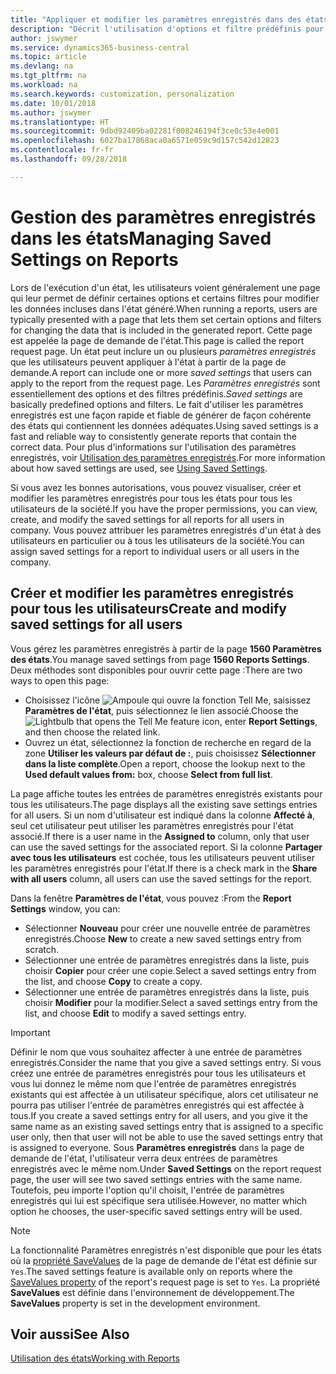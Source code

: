 ```yaml
---
title: "Appliquer et modifier les paramètres enregistrés dans des états | Microsoft Docs"
description: "Décrit l'utilisation d'options et filtre prédéfinis pour personnaliser un état, et pour générer les données exactes."
author: jswymer
ms.service: dynamics365-business-central
ms.topic: article
ms.devlang: na
ms.tgt_pltfrm: na
ms.workload: na
ms.search.keywords: customization, personalization
ms.date: 10/01/2018
ms.author: jswymer
ms.translationtype: HT
ms.sourcegitcommit: 9dbd92409ba02281f008246194f3ce0c53e4e001
ms.openlocfilehash: 6027ba17868aca0a6571e059c9d157c542d12823
ms.contentlocale: fr-fr
ms.lasthandoff: 09/28/2018

---
```

# <a name="managing-saved-settings-on-reports"></a><span data-ttu-id="f08c2-103">Gestion des paramètres enregistrés dans les états</span><span class="sxs-lookup"><span data-stu-id="f08c2-103">Managing Saved Settings on Reports</span></span>
<span data-ttu-id="f08c2-104">Lors de l'exécution d'un état, les utilisateurs voient généralement une page qui leur permet de définir certaines options et certains filtres pour modifier les données incluses dans l'état généré.</span><span class="sxs-lookup"><span data-stu-id="f08c2-104">When running a reports, users are typically presented with a page that lets them set certain options and filters for changing the data that is included in the generated report.</span></span> <span data-ttu-id="f08c2-105">Cette page est appelée la page de demande de l'état.</span><span class="sxs-lookup"><span data-stu-id="f08c2-105">This page is called the report request page.</span></span> <span data-ttu-id="f08c2-106">Un état peut inclure un ou plusieurs *paramètres enregistrés* que les utilisateurs peuvent appliquer à l'état à partir de la page de demande.</span><span class="sxs-lookup"><span data-stu-id="f08c2-106">A report can include one or more *saved settings* that users can apply to the report from the request page.</span></span> <span data-ttu-id="f08c2-107">Les *Paramètres enregistrés* sont essentiellement des options et des filtres prédéfinis.</span><span class="sxs-lookup"><span data-stu-id="f08c2-107">*Saved settings* are basically predefined options and filters.</span></span> <span data-ttu-id="f08c2-108">Le fait d'utiliser les paramètres enregistrés est une façon rapide et fiable de générer de façon cohérente des états qui contiennent les données adéquates.</span><span class="sxs-lookup"><span data-stu-id="f08c2-108">Using saved settings is a fast and reliable way to consistently generate reports that contain the correct data.</span></span> <span data-ttu-id="f08c2-109">Pour plus d'informations sur l'utilisation des paramètres enregistrés, voir [Utilisation des paramètres enregistrés](ui-work-report.md#SavedSettings).</span><span class="sxs-lookup"><span data-stu-id="f08c2-109">For more information about how saved settings are used, see [Using Saved Settings](ui-work-report.md#SavedSettings).</span></span>

<span data-ttu-id="f08c2-110">Si vous avez les bonnes autorisations, vous pouvez visualiser, créer et modifier les paramètres enregistrés pour tous les états pour tous les utilisateurs de la société.</span><span class="sxs-lookup"><span data-stu-id="f08c2-110">If you have the proper permissions, you can view, create, and modify the saved settings for all reports for all users in company.</span></span> <span data-ttu-id="f08c2-111">Vous pouvez attribuer les paramètres enregistrés d'un état à des utilisateurs en particulier ou à tous les utilisateurs de la société.</span><span class="sxs-lookup"><span data-stu-id="f08c2-111">You can assign saved settings for a report to individual users or all users in the company.</span></span>

<!-- 
## Apply saved settings to a report
1. Open the report.

   The report request page appears.    
2. In the **Saved Settings** section of the page, set the **Name** field  to the saved settings that you want to use.

   The **Saved Settings** section only appears if the report has been run before or if there are existing saved settings entries. The saved settings entry called **Last used options and filters** is always available. These settings are the option and filter values that were used the last time you ran the report.

-->

## <a name="create-and-modify-saved-settings-for-all-users"></a><span data-ttu-id="f08c2-112">Créer et modifier les paramètres enregistrés pour tous les utilisateurs</span><span class="sxs-lookup"><span data-stu-id="f08c2-112">Create and modify saved settings for all users</span></span>
<span data-ttu-id="f08c2-113">Vous gérez les paramètres enregistrés à partir de la page **1560 Paramètres des états**.</span><span class="sxs-lookup"><span data-stu-id="f08c2-113">You manage saved settings from page **1560 Reports Settings**.</span></span> <span data-ttu-id="f08c2-114">Deux méthodes sont disponibles pour ouvrir cette page :</span><span class="sxs-lookup"><span data-stu-id="f08c2-114">There are two ways to open this page:</span></span>
-   <span data-ttu-id="f08c2-115">Choisissez l'icône ![Ampoule qui ouvre la fonction Tell Me](media/ui-search/search_small.png "Dites-moi ce que vous voulez faire"), saisissez **Paramètres de l'état**, puis sélectionnez le lien associé.</span><span class="sxs-lookup"><span data-stu-id="f08c2-115">Choose the ![Lightbulb that opens the Tell Me feature](media/ui-search/search_small.png "Tell me what you want to do") icon, enter **Report Settings**, and then choose the related link.</span></span>
-   <span data-ttu-id="f08c2-116">Ouvrez un état, sélectionnez la fonction de recherche en regard de la zone **Utiliser les valeurs par défaut de :**, puis choisissez **Sélectionner dans la liste complète**.</span><span class="sxs-lookup"><span data-stu-id="f08c2-116">Open a report, choose the lookup next to the **Used default values from:** box, choose **Select from full list**.</span></span>

<span data-ttu-id="f08c2-117">La page affiche toutes les entrées de paramètres enregistrés existants pour tous les utilisateurs.</span><span class="sxs-lookup"><span data-stu-id="f08c2-117">The page displays all the existing save settings entries for all users.</span></span> <span data-ttu-id="f08c2-118">Si un nom d'utilisateur est indiqué dans la colonne **Affecté à**, seul cet utilisateur peut utiliser les paramètres enregistrés pour l'état associé.</span><span class="sxs-lookup"><span data-stu-id="f08c2-118">If there is a user name in the **Assigned to** column, only that user can use the saved settings for the associated report.</span></span> <span data-ttu-id="f08c2-119">Si la colonne **Partager avec tous les utilisateurs** est cochée, tous les utilisateurs peuvent utiliser les paramètres enregistrés pour l'état.</span><span class="sxs-lookup"><span data-stu-id="f08c2-119">If there is a check mark in the **Share with all users** column, all users can use the saved settings for the report.</span></span>

<span data-ttu-id="f08c2-120">Dans la fenêtre **Paramètres de l'état**, vous pouvez :</span><span class="sxs-lookup"><span data-stu-id="f08c2-120">From the **Report Settings** window, you can:</span></span>
-   <span data-ttu-id="f08c2-121">Sélectionner **Nouveau** pour créer une nouvelle entrée de paramètres enregistrés.</span><span class="sxs-lookup"><span data-stu-id="f08c2-121">Choose **New** to create a new saved settings entry from scratch.</span></span>
-   <span data-ttu-id="f08c2-122">Sélectionner une entrée de paramètres enregistrés dans la liste, puis choisir **Copier** pour créer une copie.</span><span class="sxs-lookup"><span data-stu-id="f08c2-122">Select a saved settings entry from the list, and choose **Copy** to create a copy.</span></span>
-   <span data-ttu-id="f08c2-123">Sélectionner une entrée de paramètres enregistrés dans la liste, puis choisir **Modifier** pour la modifier.</span><span class="sxs-lookup"><span data-stu-id="f08c2-123">Select a saved settings entry from the list, and choose **Edit** to modify a saved settings entry.</span></span>


> [!Important]
> <span data-ttu-id="f08c2-124">Définir le nom que vous souhaitez affecter à une entrée de paramètres enregistrés.</span><span class="sxs-lookup"><span data-stu-id="f08c2-124">Consider the name that you give a saved settings entry.</span></span> <span data-ttu-id="f08c2-125">Si vous créez une entrée de paramètres enregistrés pour tous les utilisateurs et vous lui donnez le même nom que l'entrée de paramètres enregistrés existants qui est affectée à un utilisateur spécifique, alors cet utilisateur ne pourra pas utiliser l'entrée de paramètres enregistrés qui est affectée à tous.</span><span class="sxs-lookup"><span data-stu-id="f08c2-125">If you create a saved settings entry for all users, and you give it the same name as an existing saved settings entry that is assigned to a specific user only, then that user will not be able to use the saved settings entry that is assigned to everyone.</span></span>  <span data-ttu-id="f08c2-126">Sous **Paramètres enregistrés** dans la page de demande de l'état, l'utilisateur verra deux entrées de paramètres enregistrés avec le même nom.</span><span class="sxs-lookup"><span data-stu-id="f08c2-126">Under **Saved Settings** on the report request page, the user will see two saved settings entries with the same name.</span></span> <span data-ttu-id="f08c2-127">Toutefois, peu importe l'option qu'il choisit, l'entrée de paramètres enregistrés qui lui est spécifique sera utilisée.</span><span class="sxs-lookup"><span data-stu-id="f08c2-127">However, no matter which option he chooses, the user-specific saved settings entry will be used.</span></span>

> [!NOTE]
> <span data-ttu-id="f08c2-128">La fonctionnalité Paramètres enregistrés n'est disponible que pour les états où la [propriété SaveValues](https://docs.microsoft.com/en-us/dynamics-nav/savevalues-property) de la page de demande de l'état est définie sur `Yes`.</span><span class="sxs-lookup"><span data-stu-id="f08c2-128">The saved settings feature is available only on reports where the [SaveValues property](https://docs.microsoft.com/en-us/dynamics-nav/savevalues-property) of the report's request page is set to `Yes`.</span></span> <span data-ttu-id="f08c2-129">La propriété **SaveValues** est définie dans l'environnement de développement.</span><span class="sxs-lookup"><span data-stu-id="f08c2-129">The **SaveValues** property is set in the development environment.</span></span>  

## <a name="see-also"></a><span data-ttu-id="f08c2-130">Voir aussi</span><span class="sxs-lookup"><span data-stu-id="f08c2-130">See Also</span></span>
[<span data-ttu-id="f08c2-131">Utilisation des états</span><span class="sxs-lookup"><span data-stu-id="f08c2-131">Working with Reports</span></span>](ui-work-report.md)  

